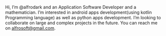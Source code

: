 Hi, I’m @alfrodark and an Application Software Developer and a mathematician.
I’m interested in android apps development(using kotlin Programming language) as well as python apps development.
I’m looking to collaborate on large and complex projects in the future. You can reach me on alfrosoft@gmail.com.
